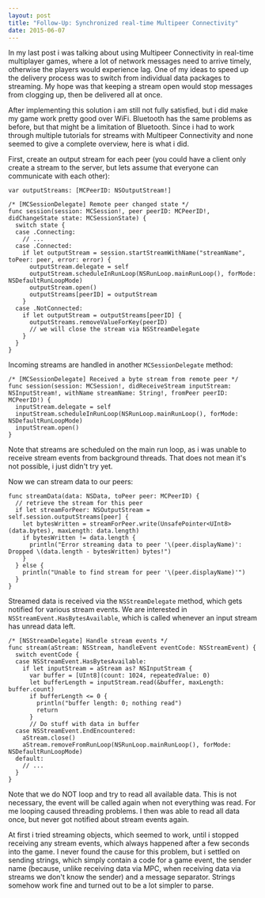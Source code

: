 ```yaml
---
layout: post
title: "Follow-Up: Synchronized real-time Multipeer Connectivity"
date: 2015-06-07
---
```


In my last post i was talking about using Multipeer Connectivity in real-time multiplayer games, where a lot of network messages need to arrive timely, otherwise the players would experience lag. One of my ideas to speed up the delivery process was to switch from individual data packages to streaming. My hope was that keeping a stream open would stop messages from clogging up, then be delivered all at once.

After implementing this solution i am still not fully satisfied, but i did make my game work pretty good over WiFi. Bluetooth has the same problems as before, but that might be a limitation of Bluetooth. Since i had to work through multiple tutorials for streams with Multipeer Connectivity and none seemed to give a complete overview, here is what i did.

First, create an output stream for each peer (you could have a client only create a stream to the server, but lets assume that everyone can communicate with each other):

    var outputStreams: [MCPeerID: NSOutputStream!]

    /* [MCSessionDelegate] Remote peer changed state */
    func session(session: MCSession!, peer peerID: MCPeerID!, didChangeState state: MCSessionState) {    
      switch state {
      case .Connecting:
        // ...
      case .Connected:
        if let outputStream = session.startStreamWithName("streamName", toPeer: peer, error: error) {
          outputStream.delegate = self
          outputStream.scheduleInRunLoop(NSRunLoop.mainRunLoop(), forMode: NSDefaultRunLoopMode)
          outputStream.open()
          outputStreams[peerID] = outputStream
        }
      case .NotConnected:
        if let outputStream = outputStreams[peerID] {
          outputStreams.removeValueForKey(peerID)
          // we will close the stream via NSStreamDelegate
        }
      }
    }

Incoming streams are handled in another `MCSessionDelegate` method:

    /* [MCSessionDelegate] Received a byte stream from remote peer */
    func session(session: MCSession!, didReceiveStream inputStream: NSInputStream!, withName streamName: String!, fromPeer peerID: MCPeerID!) {
      inputStream.delegate = self
      inputStream.scheduleInRunLoop(NSRunLoop.mainRunLoop(), forMode: NSDefaultRunLoopMode)
      inputStream.open()
    }

Note that streams are scheduled on the main run loop, as i was unable to receive stream events from background threads. That does not mean it's not possible, i just didn't try yet.

Now we can stream data to our peers:

    func streamData(data: NSData, toPeer peer: MCPeerID) {
      // retrieve the stream for this peer
      if let streamForPeer: NSOutputStream = self.session.outputStreams[peer] {
        let bytesWritten = streamForPeer.write(UnsafePointer<UInt8>(data.bytes), maxLength: data.length)
        if bytesWritten != data.length {
          println("Error streaming data to peer '\(peer.displayName)': Dropped \(data.length - bytesWritten) bytes!")
        }
      } else {
        println("Unable to find stream for peer '\(peer.displayName)'")
      }
    }

Streamed data is received via the `NSStreamDelegate` method, which gets notified for various stream events. We are interested in `NSStreamEvent.HasBytesAvailable`, which is called whenever an input stream has unread data left.

    /* [NSStreamDelegate] Handle stream events */
    func stream(aStream: NSStream, handleEvent eventCode: NSStreamEvent) {
      switch eventCode {
      case NSStreamEvent.HasBytesAvailable:
        if let inputStream = aStream as? NSInputStream {
          var buffer = [UInt8](count: 1024, repeatedValue: 0)
          let bufferLength = inputStream.read(&buffer, maxLength: buffer.count)
          if bufferLength <= 0 {
            println("buffer length: 0; nothing read")
            return
          }
          // Do stuff with data in buffer
      case NSStreamEvent.EndEncountered:
        aStream.close()
        aStream.removeFromRunLoop(NSRunLoop.mainRunLoop(), forMode: NSDefaultRunLoopMode)
      default:
        // ...
      }
    }

Note that we do NOT loop and try to read all available data. This is not necessary, the event will be called again when not everything was read. For me looping caused threading problems. I then was able to read all data once, but never got notified about stream events again.

At first i tried streaming objects, which seemed to work, until i stopped receiving any stream events, which always happened after a few seconds into the game. I never found the cause for this problem, but i settled on sending strings, which simply contain a code for a game event, the sender name (because, unlike receiving data via MPC, when receiving data via streams we don't know the sender) and a message separator. Strings somehow work fine and turned out to be a lot simpler to parse.
